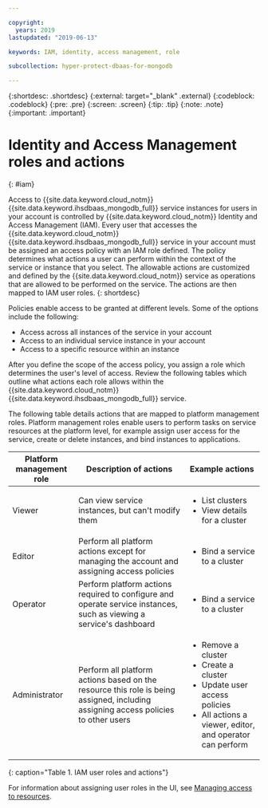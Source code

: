 ```yaml
---

copyright:
  years: 2019
lastupdated: "2019-06-13"

keywords: IAM, identity, access management, role

subcollection: hyper-protect-dbaas-for-mongodb

---
```


{:shortdesc: .shortdesc}
{:external: target="_blank" .external}
{:codeblock: .codeblock}
{:pre: .pre}
{:screen: .screen}
{:tip: .tip}
{:note: .note}
{:important: .important}

# Identity and Access Management roles and actions
{: #iam}

Access to {{site.data.keyword.cloud_notm}} {{site.data.keyword.ihsdbaas_mongodb_full}} service instances for users in your account is controlled by {{site.data.keyword.cloud_notm}} Identity and Access Management (IAM). Every user that accesses the {{site.data.keyword.cloud_notm}} {{site.data.keyword.ihsdbaas_mongodb_full}} service in your account must be assigned an access policy with an IAM role defined. The policy determines what actions a user can perform within the context of the service or instance that you select. The allowable actions are customized and defined by the {{site.data.keyword.cloud_notm}} service as operations that are allowed to be performed on the service. The actions are then mapped to IAM user roles.
{: shortdesc}

Policies enable access to be granted at different levels. Some of the options include the following:

* Access across all instances of the service in your account
* Access to an individual service instance in your account
* Access to a specific resource within an instance

After you define the scope of the access policy, you assign a role which determines the user's level of access. Review the following tables which outline what actions each role allows within the {{site.data.keyword.cloud_notm}} {{site.data.keyword.ihsdbaas_mongodb_full}} service.

The following table details actions that are mapped to platform management roles. Platform management roles enable users to perform tasks on service resources at the platform level, for example assign user access for the service, create or delete instances, and bind instances to applications.

|Platform management role|Description of actions|Example actions                                                 |
|------------------------|----------------------|----------------------------------------------------------------|
|Viewer                  |Can view service instances, but can't modify them|<ul><li>List clusters</li><li>View details for a cluster</li></ul>|
|Editor                  |Perform all platform actions except for managing the account and assigning access policies|<ul><li>Bind a service to a cluster</li></ul>|
|Operator                |Perform platform actions required to configure and operate service instances, such as viewing a service's dashboard|<ul><li>Bind a service to a cluster</li></ul>|
|Administrator           |Perform all platform actions based on the resource this role is being assigned, including assigning access policies to other users|<ul><li>Remove a cluster</li><li>Create a cluster</li><li>Update user access policies</li><li>All actions a viewer, editor, and operator can perform</li></ul>|
{: caption="Table 1. IAM user roles and actions"}


<!--
The following table details actions that are mapped to service access roles. Service access roles enable users access to {{site.data.keyword.ihsdbaas_mongodb_full}} as well as the ability to call the {{site.data.keyword.cloud_notm}} {{site.data.keyword.ihsdbaas_mongodb_full}} API.

| Service access role | Description of actions | Example actions                                                 |
|---------------------|------------------------|-----------------------------------------------------------------|
| Reader              | Description            | <ul><li>Example 1</li><li>Example 2</li></ul>                   |
| Writer              | Description            |<ul><li>Example 1</li><li>Example 2</li></ul>                    |
| Manager             | Description            | <ul><li>Example 1</li><li>Example 2</li><li>Example 3</li></ul> |
{: caption="Table 2. IAM service access roles and actions" caption-side="top"}
-->

For information about assigning user roles in the UI, see [Managing access to resources](/docs/iam?topic=iam-iammanidaccser#iammanidaccser).
